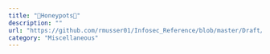 ```yaml
---
title: "🍯Honeypots🍯"
description: ""
url: "https://github.com/rmusser01/Infosec_Reference/blob/master/Draft/honeypot.md"
category: "Miscellaneous"
---
```

